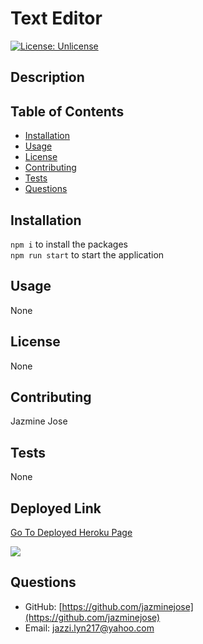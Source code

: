# Text Editor
[![License: Unlicense](https://img.shields.io/badge/license-Unlicense-blue.svg)](http://unlicense.org/)

## Description

## Table of Contents
- [Installation](#Installation)
- [Usage](#Usage)
- [License](#License)
- [Contributing](#Contributing)
- [Tests](#Test-Instructions)
- [Questions](#Questions)

## Installation
```npm i``` to install the packages<br>
```npm run start``` to start the application

## Usage
None

## License
None

## Contributing
Jazmine Jose

## Tests
None

## Deployed Link

<a href="/"> Go To Deployed Heroku Page</a>

<img src="/">


## Questions
- GitHub: [https://github.com/jazminejose](https://github.com/jazminejose)
- Email: [jazzi.lyn217@yahoo.com](jazzi.lyn217@yahoo.com)


